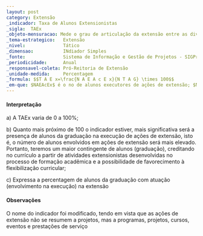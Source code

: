 ```yaml
---
layout: post
category: Extensão
_indicador: Taxa de Alunos Extensionistas   
_sigla:  TAEx        
_objeto-mensuracao: Mede o grau de articulação da extensão entre as diversas áreas de conhecimento     
_tema-estrategico:   Extensão
_nivel:              Tático
_dimensao:           INdiador Simples
_fonte:              Sistema de Informação e Gestão de Projetos - SIGProj
_periodicidade:      Anual
_responsavel-coleta: Pró-Reitoria de Extensão
_unidade-medida:     Percentagem
_formula: $$T A E x=\frac{N A E A c E x}{N T A G} \times 100$$
_em-que: $NAEAcEx$ é o no de alunos executores de ações de extensão; $N T A G$ é o no total de alunos da graduação
---
```



#### Interpretação

a) A TAEx varia de 0 a 100%;

b) Quanto mais próximo de 100 o indicador estiver, mais significativa será a presença de alunos da graduação na execução de ações de extensão, isto é, o número de alunos envolvidos em ações de extensão será mais elevado. 
Portanto, teremos um maior contingente de alunos (graduação), creditando no currículo a partir de atividades extensionistas desenvolvidas no processo de formação acadêmica e a possibilidade de favorecimento à flexibilização curricular;

c) Expressa a percentagem de alunos da graduação com atuação (envolvimento na execução) na extensão


#### Observações

O nome do indicador foi modificado, tendo em vista que as ações de extensão não se resumem a projetos, mas a programas, projetos, cursos, eventos e prestações 
de serviço



